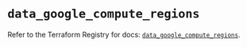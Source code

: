 # `data_google_compute_regions`

Refer to the Terraform Registry for docs: [`data_google_compute_regions`](https://registry.terraform.io/providers/hashicorp/google/6.43.0/docs/data-sources/compute_regions).
